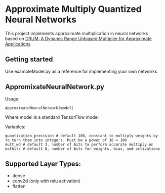 # Approximate Multiply Quantized Neural Networks
This project implements approximate multiplication in neural networks based on [DRUM: A Dynamic Range Unbiased Multiplier for Approximate Applications](https://www.researchgate.net/publication/304252296_DRUM_A_Dynamic_Range_Unbiased_Multiplier_for_Approximate_Applications)

## Getting started
Use exampleModel.py as a reference for implementing your own networks

## AppromixateNeuralNetwork.py
Usage:
```
ApproximateNeuralNetwork(model)
```
Where model is a standard TensorFlow model

Variables:
```
quantization_precision # default 100, constant to multiply weights by to turn them into integers. Must be a power of 10 = 100
mult_wd # default 3, number of bits to perform accurate multiply on
nofbits # default 8, number of bits for weights, bias, and activations
```

## Supported Layer Types:
* dense
* conv2d (only with relu activation)
* flatten
